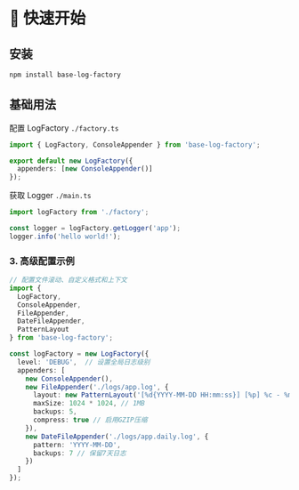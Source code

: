 # 🚀 快速开始

## 安装
```bash
npm install base-log-factory
```

## 基础用法

配置 LogFactory `./factory.ts`

```typescript
import { LogFactory, ConsoleAppender } from 'base-log-factory';

export default new LogFactory({
  appenders: [new ConsoleAppender()]
});
```

获取 Logger `./main.ts`

```typescript
import logFactory from './factory';

const logger = logFactory.getLogger('app');
logger.info('hello world!');
```

### 3. 高级配置示例
```typescript
// 配置文件滚动、自定义格式和上下文
import { 
  LogFactory, 
  ConsoleAppender, 
  FileAppender, 
  DateFileAppender, 
  PatternLayout 
} from 'base-log-factory';

const logFactory = new LogFactory({
  level: 'DEBUG',  // 设置全局日志级别
  appenders: [
    new ConsoleAppender(),
    new FileAppender('./logs/app.log', {
      layout: new PatternLayout('[%d{YYYY-MM-DD HH:mm:ss}] [%p] %c - %m %x{userId}'),
      maxSize: 1024 * 1024, // 1MB
      backups: 5,
      compress: true // 启用GZIP压缩
    }),
    new DateFileAppender('./logs/app.daily.log', {
      pattern: 'YYYY-MM-DD',
      backups: 7 // 保留7天日志
    })
  ]
});
```